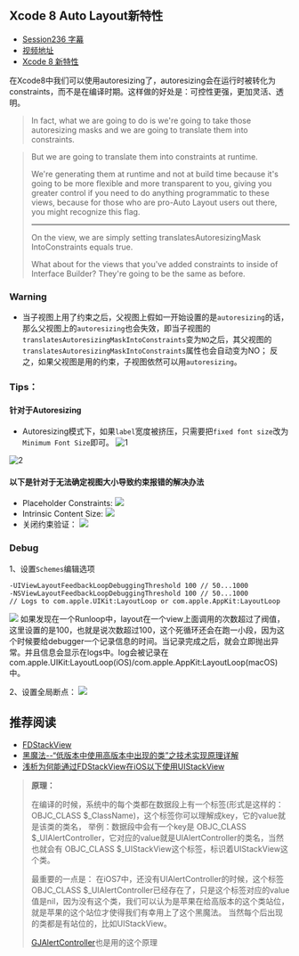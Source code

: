 ## Xcode 8 Auto Layout新特性
+ [Session236 字幕](http://asciiwwdc.com/2016/sessions/236)
+ [视频地址](https://developer.apple.com/videos/play/wwdc2016/236/)
+ [Xcode 8 新特性](http://www.jianshu.com/p/2521c610fac3)


在Xcode8中我们可以使用autoresizing了，autoresizing会在运行时被转化为constraints，而不是在编译时期。这样做的好处是：可控性更强，更加灵活、透明。

> In fact, what we are going to do is we're going to take those autoresizing masks and we are going to translate them into constraints.

> But we are going to translate them into constraints at runtime.
> 
> We're generating them at runtime and not at build time because it's going to be more flexible and more transparent to you, giving you greater control if you need to do anything programmatic to these views, because for those who are pro-Auto Layout users out there, you might recognize this flag.
> 
> --------
> 
> On the view, we are simply setting translatesAutoresizingMask IntoConstraints equals true.
> 
> What about for the views that you've added constraints to inside of Interface Builder?
> They're going to be the same as before.
> 


### Warning
+ 当子视图上用了约束之后，父视图上假如一开始设置的是`autoresizing`的话，那么父视图上的`autoresizing`也会失效，即当子视图的`translatesAutoresizingMaskIntoConstraints`变为`NO`之后，其父视图的`translatesAutoresizingMaskIntoConstraints`属性也会自动变为NO； 反之，如果父视图是用的约束，子视图依然可以用`autoresizing`。


### Tips：
#### 针对于Autoresizing
+ Autoresizing模式下，如果`label`宽度被挤压，只需要把`fixed font size`改为`Minimum Font Size`即可。
![1](http://upload-images.jianshu.io/upload_images/1194012-79b7038d7df03eb8.png?imageMogr2/auto-orient/strip%7CimageView2/2/w/1240) 

![2](http://upload-images.jianshu.io/upload_images/1194012-d140165f6ca54036.png?imageMogr2/auto-orient/strip%7CimageView2/2/w/1240)

#### 以下是针对于无法确定视图大小导致约束报错的解决办法
+ Placeholder Constraints: ![](http://upload-images.jianshu.io/upload_images/1194012-ed8c011d75371e39.png?imageMogr2/auto-orient/strip%7CimageView2/2/w/1240)
+ Intrinsic Content Size: ![](http://upload-images.jianshu.io/upload_images/1194012-5f22d602933155e2.png?imageMogr2/auto-orient/strip%7CimageView2/2/w/1240)
+ 关闭约束验证： 
![](http://upload-images.jianshu.io/upload_images/1194012-4f433ddf72781326.png?imageMogr2/auto-orient/strip%7CimageView2/2/w/1240)

### Debug
1、设置`Schemes`编辑选项

```objc
-UIViewLayoutFeedbackLoopDebuggingThreshold 100 // 50...1000
-NSViewLayoutFeedbackLoopDebuggingThreshold 100 // 50...1000
// Logs to com.apple.UIKit:LayoutLoop or com.apple.AppKit:LayoutLoop
```

![](http://upload-images.jianshu.io/upload_images/1194012-a46ee65eca84ff69.png?imageMogr2/auto-orient/strip%7CimageView2/2/w/1240)
如果发现在一个Runloop中，layout在一个view上面调用的次数超过了阀值，这里设置的是100，也就是说次数超过100，这个死循环还会在跑一小段，因为这个时候要给debugger一个记录信息的时间。当记录完成之后，就会立即抛出异常。并且信息会显示在logs中。log会被记录在com.apple.UIKit:LayoutLoop(iOS)/com.apple.AppKit:LayoutLoop(macOS)中。

2、设置全局断点：
![](http://upload-images.jianshu.io/upload_images/1194012-a83832771675c027.png?imageMogr2/auto-orient/strip%7CimageView2/2/w/1240)



## 推荐阅读
+ [FDStackView](https://github.com/forkingdog/FDStackView)
+ [黑魔法--“低版本中使用高版本中出现的类”之技术实现原理详解](http://www.tuicool.com/articles/zu67NbU)
+ [浅析为何能通过FDStackView在iOS以下使用UIStackView](http://www.tuicool.com/articles/m2UfIfJ)

> **原理：** 
> 
> 在编译的时候，系统中的每个类都在数据段上有一个标签(形式是这样的： OBJC_CLASS $_ClassName)，这个标签你可以理解成key，它的value就是该类的类名， 举例：数据段中会有一个key是 OBJC_CLASS $_UIAlertController，它对应的value就是UIAlertController的类名，当然也就会有 OBJC_CLASS $_UIStackView这个标签，标识着UIStackView这个类。
>
> 最重要的一点是： 在iOS7中，还没有UIAlertController的时候，这个标签 OBJC_CLASS $_UIAlertController已经存在了，只是这个标签对应的value值是nil，因为没有这个类，我们可以认为是苹果在给高版本的这个类站位，就是苹果的这个站位才使得我们有幸用上了这个黑魔法。 当然每个后出现的类都是有站位的，比如UIStackView。
> 
> [GJAlertController](https://github.com/GJGroup/GJAlertController)也是用的这个原理



























